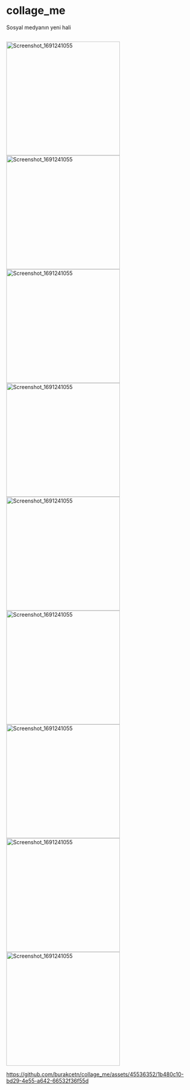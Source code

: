 # collage_me

Sosyal medyanın yeni hali

## 



<img src="https://github.com/burakcetn/collage_me/assets/45536352/674fac9b-fd20-4811-98cf-c007c7b700ef" alt="Screenshot_1691241055" height="300">
<img src="https://github.com/burakcetn/collage_me/assets/45536352/05620552-3439-464c-988c-b3b5247f94d4" alt="Screenshot_1691241055" height="300">
<img src="https://github.com/burakcetn/collage_me/assets/45536352/f5b3cc5a-9fb7-457e-adde-e3c5c2829ae3" alt="Screenshot_1691241055" height="300">
<img src="https://github.com/burakcetn/collage_me/assets/45536352/07efb934-3cd4-4cd2-a575-482ac733c9f9" alt="Screenshot_1691241055" height="300">
<img src="https://github.com/burakcetn/collage_me/assets/45536352/36bb0b1c-3511-4b1c-b830-4d2e5956ce3c" alt="Screenshot_1691241055" height="300">
<img src="https://github.com/burakcetn/collage_me/assets/45536352/4b0709e5-0dc1-4fb9-8fe8-ad6fa331032c" alt="Screenshot_1691241055" height="300">
<img src="https://github.com/burakcetn/collage_me/assets/45536352/3e806ac2-1a40-4a19-9946-ab30739f573f" alt="Screenshot_1691241055" height="300">
<img src="https://github.com/burakcetn/collage_me/assets/45536352/2aa22a01-cff2-4df9-adf8-6cd6ed6927ec" alt="Screenshot_1691241055" height="300">
<img src="https://github.com/burakcetn/collage_me/assets/45536352/af1b2025-d4ed-4f22-b7c3-92f5bcbf1132" alt="Screenshot_1691241055" height="300">


https://github.com/burakcetn/collage_me/assets/45536352/1b480c10-bd29-4e55-a642-66532f36f55d

